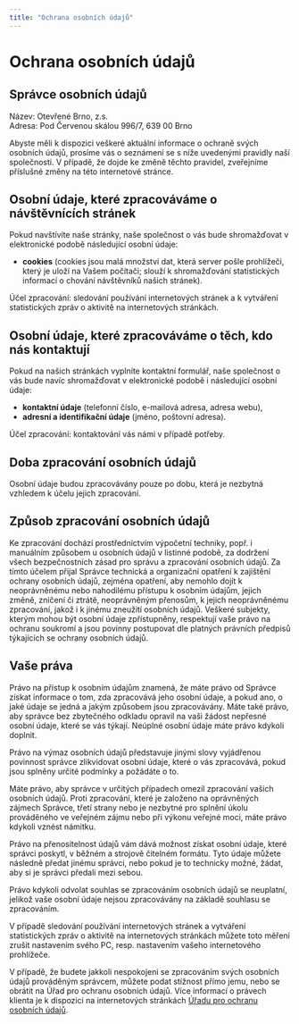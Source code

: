 ```yaml
---
title: "Ochrana osobních údajů"
---
```


# Ochrana osobních údajů

## Správce osobních údajů

Název: Otevřené Brno, z.s.  
Adresa: Pod Červenou skálou 996/7, 639 00 Brno

Abyste měli k dispozici veškeré aktuální informace o ochraně svých osobních údajů, prosíme vás o seznámení se s níže uvedenými pravidly naší společnosti. V případě, že dojde ke změně těchto pravidel, zveřejníme příslušné změny na této internetové stránce.

## Osobní údaje, které zpracováváme o návštěvnících stránek

Pokud navštívíte naše stránky, naše společnost o vás bude shromažďovat v elektronické podobě následující osobní údaje:

- **cookies** (cookies jsou malá množství dat, která server pošle prohlížeči, který je uloží na Vašem počítači; slouží k shromažďování statistických informací o chování návštěvníků našich stránek).

Účel zpracování: sledování používání internetových stránek a k vytváření statistických zpráv o aktivitě na internetových stránkách.

## Osobní údaje, které zpracováváme o těch, kdo nás kontaktují

Pokud na našich stránkách vyplníte kontaktní formulář, naše společnost o vás bude navíc shromažďovat v elektronické podobě i následující osobní údaje:

- **kontaktní údaje** (telefonní číslo, e-mailová adresa, adresa webu),
- **adresní a identifikační údaje** (jméno, poštovní adresa).

Účel zpracování: kontaktování vás námi v případě potřeby.

## Doba zpracování osobních údajů

Osobní údaje budou zpracovávány pouze po dobu, která je nezbytná vzhledem k účelu jejich zpracování.

## Způsob zpracování osobních údajů

Ke zpracování dochází prostřednictvím výpočetní techniky, popř. i manuálním způsobem u osobních údajů v listinné podobě, za dodržení všech bezpečnostních zásad pro správu a zpracování osobních údajů. Za tímto účelem přijal Správce technická a organizační opatření k zajištění ochrany osobních údajů, zejména opatření, aby nemohlo dojít k neoprávněnému nebo nahodilému přístupu k osobním údajům, jejich změně, zničení či ztrátě, neoprávněným přenosům, k jejich neoprávněnému zpracování, jakož i k jinému zneužití osobních údajů. Veškeré subjekty, kterým mohou být osobní údaje zpřístupněny, respektují vaše právo na ochranu soukromí a jsou povinny postupovat dle platných právních předpisů týkajících se ochrany osobních údajů.

## Vaše práva

Právo na přístup k osobním údajům znamená, že máte právo od Správce získat informace o tom, zda zpracovává jeho osobní údaje, a pokud ano, o jaké údaje se jedná a jakým způsobem jsou zpracovávány. Máte také právo, aby správce bez zbytečného odkladu opravil na vaši žádost nepřesné osobní údaje, které se vás týkají. Neúplné osobní údaje máte právo kdykoli doplnit.

Právo na výmaz osobních údajů představuje jinými slovy vyjádřenou povinnost správce zlikvidovat osobní údaje, které o vás zpracovává, pokud jsou splněny určité podmínky a požádáte o to.

Máte právo, aby správce v určitých případech omezil zpracování vašich osobních údajů. Proti zpracování, které je založeno na oprávněných zájmech Správce, třetí strany nebo je nezbytné pro splnění úkolu prováděného ve veřejném zájmu nebo při výkonu veřejné moci, máte právo kdykoli vznést námitku.

Právo na přenositelnost údajů vám dává možnost získat osobní údaje, které správci poskytl, v běžném a strojově čitelném formátu. Tyto údaje můžete následně předat jinému správci, nebo pokud je to technicky možné, žádat, aby si je správci předali mezi sebou.

Právo kdykoli odvolat souhlas se zpracováním osobních údajů se neuplatní, jelikož vaše osobní údaje nejsou zpracovávány na základě souhlasu se zpracováním.

V případě sledování používání internetových stránek a vytváření statistických zpráv o aktivitě na internetových stránkách můžete toto měření zrušit nastavením svého PC, resp. nastavením vašeho internetového prohlížeče.

V případě, že budete jakkoli nespokojeni se zpracováním svých osobních údajů prováděným správcem, můžete podat stížnost přímo jemu, nebo se obrátit na Úřad pro ochranu osobních údajů. Více informací o právech klienta je k dispozici na internetových stránkách [Úřadu pro ochranu osobních údajů](https://www.uoou.cz/).
